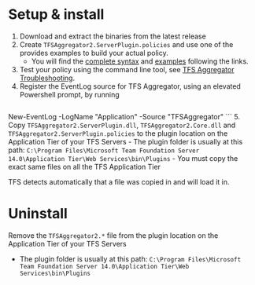 Setup & install
================================================

 1. Download and extract the binaries from the latest release
 2. Create `TFSAggregator2.ServerPlugin.policies` and use one of the provides examples to build your actual policy.
    - You will find the [complete syntax](docs/Policy-Syntax.md) and [examples](docs/Policy-Examples.md) following the links.
 3. Test your policy using the command line tool, see [TFS Aggregator Troubleshooting](docs/Troubleshooting.md).
 4. Register the EventLog source for TFS Aggregator, using an elevated Powershell prompt, by running
    ```
New-EventLog -LogName "Application" -Source "TFSAggregator"
    ```
 5. Copy `TFSAggregator2.ServerPlugin.dll`, `TFSAggregator2.Core.dll` and `TFSAggregator2.ServerPlugin.policies` to the plugin location on the Application Tier of your TFS Servers
     - The plugin folder is usually at this path: `C:\Program Files\Microsoft Team Foundation Server 14.0\Application Tier\Web Services\bin\Plugins`
     - You must copy the exact same files on all the TFS Application Tier

TFS detects automatically that a file was copied in and will load it in.


Uninstall
================================================
Remove the `TFSAggregator2.*` file from the plugin location on the Application Tier of your TFS Servers
   - The plugin folder is usually at this path: `C:\Program Files\Microsoft Team Foundation Server 14.0\Application Tier\Web Services\bin\Plugins`
